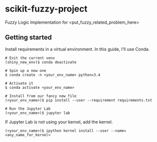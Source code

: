 # scikit-fuzzy-project
Fuzzy Logic Implementation for <put_fuzzy_related_problem_here>

## Getting started
Install requirements in a virtual environment. In this guide, I'll use Conda.
```sh-session
# Exit the current venv
(shiny_new_env)$ conda deactivate

# Spin up a new one
$ conda create -n <your_env_name> python=3.4

# Activate it
$ conda activate <your_env_name>

# Install from our fancy new file
(<your_env_name>)$ pip install --user --requirement requirements.txt

# Run the Jupyter Lab
(<your_env_name>)$ jupyter lab
```

If Jupyter Lab is not using your kernel, add the kernel.
```sh-session
(<your_env_name>)$ ipython kernel install --user --name=<any_name_for_kernel>
```
